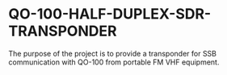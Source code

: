 # QO-100-HALF-DUPLEX-SDR-TRANSPONDER
The purpose of the project is to provide a transponder for SSB communication with QO-100 from portable FM VHF equipment.
